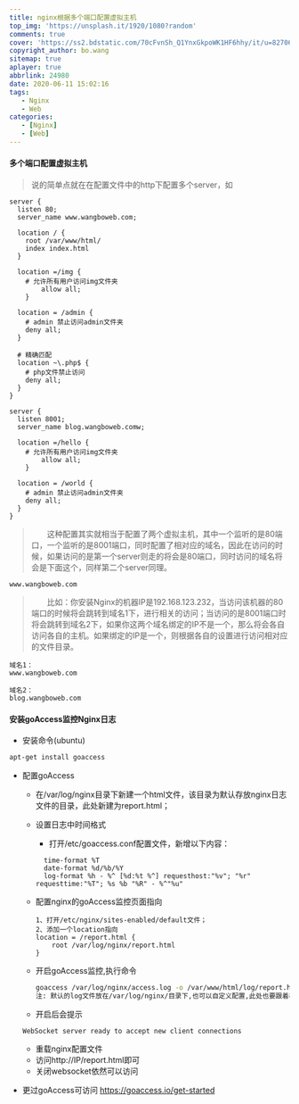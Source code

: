 ```yaml
---
title: nginx根据多个端口配置虚拟主机
top_img: 'https://unsplash.it/1920/1080?random'
comments: true
cover: 'https://ss2.bdstatic.com/70cFvnSh_Q1YnxGkpoWK1HF6hhy/it/u=827061456,130319744&fm=26&gp=0.jpg'
copyright_author: bo.wang
sitemap: true
aplayer: true
abbrlink: 24980
date: 2020-06-11 15:02:16
tags:
   - Nginx
   - Web
categories: 
   - [Nginx]
   - [Web]
---
```


#### 多个端口配置虚拟主机

>说的简单点就在在配置文件中的http下配置多个server，如

```shell script
server {
  listen 80;
  server_name www.wangboweb.com;
  
  location / {
    root /var/www/html/
    index index.html
  }
  
  location =/img {
    # 允许所有用户访问img文件夹
  		allow all;
  	}
  
  location = /admin {
    # admin 禁止访问admin文件夹
    deny all;
  }
  
  # 精确匹配
  location ~\.php$ {
    # php文件禁止访问
  	deny all;
  }
}

server {
  listen 8001;
  server_name blog.wangboweb.comw;
  
  location =/hello {
    # 允许所有用户访问img文件夹
  		allow all;
  	}
  
  location = /world {
    # admin 禁止访问admin文件夹
    deny all;
  }
}
```

>&emsp;&emsp;这种配置其实就相当于配置了两个虚拟主机，其中一个监听的是80端口，一个监听的是8001端口，同时配置了相对应的域名，因此在访问的时候，如果访问的是第一个server则走的将会是80端口，同时访问的域名将会是下面这个，同样第二个server同理。
```text
www.wangboweb.com
```

>&emsp;&emsp;比如：你安装Nginx的机器IP是192.168.123.232，当访问该机器的80端口的时候将会跳转到域名1下，进行相关的访问；当访问的是8001端口时将会跳转到域名2下，如果你这两个域名绑定的IP不是一个，那么将会各自访问各自的主机。如果绑定的IP是一个，则根据各自的设置进行访问相对应的文件目录。

```text
域名1：
www.wangboweb.com

域名2：
blog.wangboweb.com
```

#### 安装goAccess监控Nginx日志
   
   - 安装命令(ubuntu)
   ```bash
   apt-get install goaccess    
   ```

   - 配置goAccess
        - 在/var/log/nginx目录下新建一个html文件，该目录为默认存放nginx日志文件的目录，此处新建为report.html；
        - 设置日志中时间格式
            - 打开/etc/goaccess.conf配置文件，新增以下内容：
            
          ```text
            time-format %T
            date-format %d/%b/%Y
            log-format %h - %^ [%d:%t %^] requesthost:"%v"; "%r" requesttime:"%T"; %s %b "%R" - %^"%u"
          ```
          
        - 配置nginx的goAccess监控页面指向
        
            ```text
            1、打开/etc/nginx/sites-enabled/default文件；
            2、添加一个location指向
            location = /report.html {
                root /var/log/nginx/report.html
            }
            ```
          
        - 开启goAccess监控,执行命令
        
            ```bash
            goaccess /var/log/nginx/access.log -o /var/www/html/log/report.html --log-format=COMBINED --real-time-html
            注: 默认的log文件放在/var/log/nginx/目录下,也可以自定义配置,此处也要跟着相对应
            ```
          
        - 开启后会提示
        
        ```text
        WebSocket server ready to accept new client connections
        ```
     
        - 重载nginx配置文件
        - 访问http://IP/report.html即可
        - 关闭websocket依然可以访问
        
   - 更过goAccess可访问 https://goaccess.io/get-started

